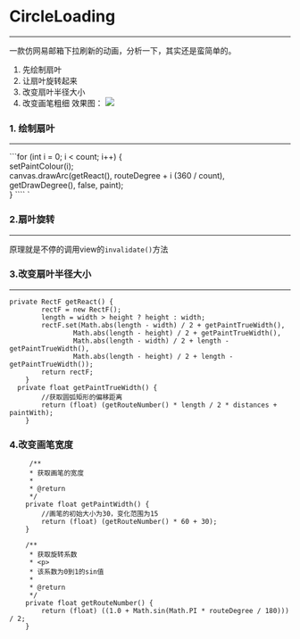# CircleLoading
---- 
一款仿网易邮箱下拉刷新的动画，分析一下，其实还是蛮简单的。 
1. 先绘制扇叶
2. 让扇叶旋转起来
3. 改变扇叶半径大小
4. 改变画笔粗细
效果图：
![][image-1]

### 1.  绘制扇叶
---- 
\`\`\`for (int i = 0; i \< count; i++) {  
    setPaintColour(i);  
    canvas.drawArc(getReact(), routeDegree + i  (360 / count),   getDrawDegree(), false, paint);  
}
\`\`\`\`
\`

### 2.扇叶旋转
---- 
原理就是不停的调用view的`invalidate()`方法
### 3.改变扇叶半径大小
---- 
	private RectF getReact() {
	        rectF = new RectF();
	        length = width > height ? height : width;
	        rectF.set(Math.abs(length - width) / 2 + getPaintTrueWidth(),
	                Math.abs(length - height) / 2 + getPaintTrueWidth(),
	                Math.abs(length - width) / 2 + length - getPaintTrueWidth(),
	                Math.abs(length - height) / 2 + length - getPaintTrueWidth());
	        return rectF;
	    }
	  private float getPaintTrueWidth() {
	        //获取圆弧矩形的偏移距离
	        return (float) (getRouteNumber() * length / 2 * distances + paintWith);
	    }
### 4.改变画笔宽度
	     /**
	     * 获取画笔的宽度
	     *
	     * @return
	     */
	    private float getPaintWidth() {
	        //画笔的初始大小为30，变化范围为15
	        return (float) (getRouteNumber() * 60 + 30);
	    }
	
	    /**
	     * 获取旋转系数
	     * <p>
	     * 该系数为0到1的sin值
	     *
	     * @return
	     */
	    private float getRouteNumber() {
	        return (float) ((1.0 + Math.sin(Math.PI * routeDegree / 180))) / 2;
	    }
 

[image-1]:	https://raw.githubusercontent.com/haoshili/CircleLoading/master/CircelLoading/previewimage.gif